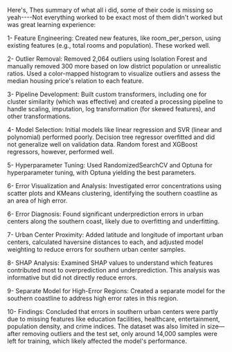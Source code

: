 Here's, Thes summary of what all i did, some of their code is missing so yeah----Not everything worked to be exact most of them didn't worked
but was great learning experience:

1- Feature Engineering: Created new features, like room_per_person, using existing features (e.g., total rooms and population). These worked well.

2- Outlier Removal: Removed 2,064 outliers using Isolation Forest and manually removed 300 more based on low district population or unrealistic       ratios. Used a color-mapped histogram to visualize outliers and assess the median housing price's relation to each feature.

3- Pipeline Development: Built custom transformers, including one for cluster similarity (which was effective) and created a processing pipeline to    handle scaling, imputation, log transformation (for skewed features), and other transformations.

4- Model Selection: Initial models like linear regression and SVR (linear and polynomial) performed poorly. Decision tree regressor overfitted and did not generalize well on validation data. Random forest and XGBoost regressors, however, performed well.

5- Hyperparameter Tuning: Used RandomizedSearchCV and Optuna for hyperparameter tuning, with Optuna yielding the best parameters.

6- Error Visualization and Analysis: Investigated error concentrations using scatter plots and KMeans clustering, identifying the southern coastline as an area of high error.

6- Error Diagnosis: Found significant underprediction errors in urban centers along the southern coast, likely due to overfitting and underfitting.

7- Urban Center Proximity: Added latitude and longitude of important urban centers, calculated haversine distances to each, and adjusted model weighting to reduce errors for southern urban center samples.

8- SHAP Analysis: Examined SHAP values to understand which features contributed most to overprediction and underprediction. This analysis was informative but did not directly reduce errors.

9- Separate Model for High-Error Regions: Created a separate model for the southern coastline to address high error rates in this region.

10- Findings: Concluded that errors in southern urban centers were partly due to missing features like education facilities, healthcare, entertainment, population density, and crime indices. The dataset was also limited in size—after removing outliers and the test set, only around 14,000 samples were left for training, which likely affected the model's performance.
